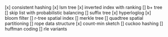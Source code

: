 [x] consistent hashing
[x] lsm tree
[x] inverted index with ranking
[] b+ tree
[] skip list with probabilistic balancing
[] suffix tree
[x] hyperloglog
[x] bloom filter
[] r-tree spatial index
[] merkle tree
[] quadtree spatial partitioning
[] rope data structure
[x] count-min sketch
[] cuckoo hashing
[] huffman coding
[] rle variants
